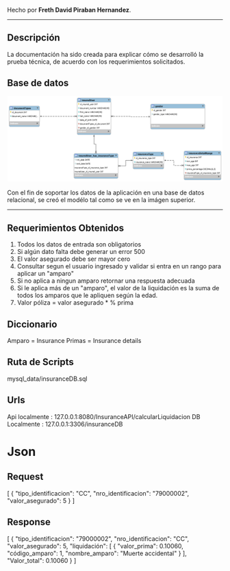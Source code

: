Hecho por **Freth David Piraban Hernandez**.

--- 

## Descripción

La documentación ha sido creada para explicar cómo se desarrolló la prueba técnica, de acuerdo con los requerimientos
solicitados.

## Base de datos
![Diagram.png](mysql_data%2FDiagram.png)

Con el fin de soportar los datos de la aplicación en una base de datos relacional, se creó el modélo tal como se ve en
la imágen superior.

---
## Requerimientos Obtenidos

1. Todos los datos de entrada son obligatorios
2. Si algún dato falta debe generar un error 500
3. El valor asegurado debe ser mayor cero
4. Consultar segun el usuario ingresado y validar si entra en un rango para aplicar un "amparo" 
5. Si no aplica a ningun amparo retornar una respuesta adecuada
6. Si le aplica más de un "amparo", el valor de la liquidación es la suma de todos los amparos que le apliquen según la edad.
7. Valor póliza = valor asegurado * % prima

## Diccionario
Amparo = Insurance
Primas = Insurance details

## Ruta de Scripts
mysql_data/insuranceDB.sql

## Urls
Api localmente : 127.0.0.1:8080/InsuranceAPI/calcularLiquidacion
DB Localmente : 127.0.0.1:3306/insuranceDB

# Json  
## Request  
[
{
"tipo_identificacion": "CC",
"nro_identificacion": "79000002",
"valor_asegurado": 5
}
]

## Response  
[
{
"tipo_identificacion": "79000002",
"nro_identificacion": "CC",
"valor_asegurado": 5,
"liquidación": [
{
"valor_prima": 0.10060,
"código_amparo": 1,
"nombre_amparo": "Muerte accidental"
}
],
"Valor_total": 0.10060
}
]